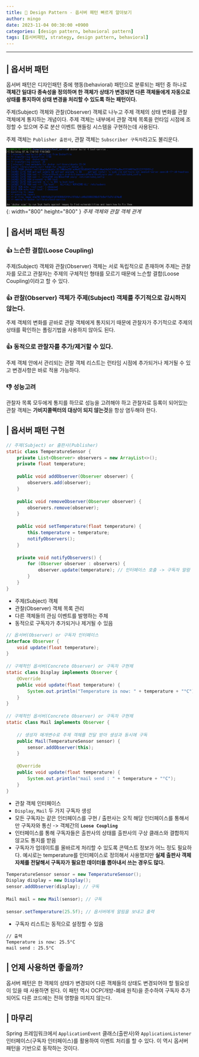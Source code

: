 ```yaml
---
title: 🎨 Design Pattern - 옵서버 패턴 빠르게 알아보기
author: mingo
date: 2023-11-04 00:30:00 +0900
categories: [design pattern, behavioral pattern]
tags: [옵서버패턴, strategy, design pattern, behavioral]
---
```


----

## | 옵서버 패턴
옵서버 패턴은 디자인패턴 중에 행동(behavioral) 패턴으로 분류되는 패턴 중 하나로 **객체간 일대다 종속성을 정의하며 한 객체가 상태가 변경되면
다른 객체들에게 자동으로 상태를 통지하여 상태 변경을 처리할 수 있도록 하는 패턴이다.**

주제(Subject) 객체와 관찰(Observer) 객체로 나누고 주제 객체의 상태 변화를 관찰 객체에게 통지하는 개념이다. 
주제 객체는 내부에서 관찰 객체 목록을 런타임 시점에 조정할 수 있으며 주로 분산 이벤트 핸들링 시스템을 구현하는데 사용된다. 

주제 객체는 `Publisher 출판사`, 관찰 객체는 `Subscriber 구독자`라고도 불리운다.

![Desktop View](/assets/img/post/20230908/10.png){: width="800" height="800" }
_주제 객체와 관찰 객체 관계_

## | 옵서버 패턴 특징

### 👍 느슨한 결합(Loose Coupling)
주제(Subject) 객체와 관찰(Observer) 객체는 서로 독립적으로 존재하며 주제는 관찰자를 모르고 관찰자는 주제의 구체적인 형태를 모르기 때문에 느슨할 결합(Loose Coupling)이라고 할 수 있다.

### 👍 관찰(Observer) 객체가 주제(Subject) 객체를 주기적으로 감시하지 않는다.
주제 객체의 변화를 곧바로 관찰 객체에게 통지되기 때문에 관찰자가 주기적으로 주제의 상태를 확인하는 폴링기법을 사용하지 않아도 된다. 

### 👍 동적으로 관찰자를 추가/제거할 수 있다.
주제 객체 안에서 관리되는 관찰 객체 리스트는 런타임 시점에 추가되거나 제거될 수 있고 변경사항은 바로 적용 가능하다.

### 👎 성능고려
관찰자 목록 모두에게 통지를 하므로 성능을 고려해야 하고 관찰자로 등록이 되어있는 관찰 객체는 **가비지콜렉터의 대상이 되지 않는것**을 항상 염두해야 한다.

## | 옵서버 패턴 구현
```java
// 주제(Subject) or 출판사(Publisher)
static class TemperatureSensor {
    private List<Observer> observers = new ArrayList<>();
    private float temperature;

    public void addObserver(Observer observer) {
        observers.add(observer);
    }

    public void removeObserver(Observer observer) {
        observers.remove(observer);
    }

    public void setTemperature(float temperature) {
        this.temperature = temperature;
        notifyObservers();
    }

    private void notifyObservers() {
        for (Observer observer : observers) {
            observer.update(temperature); // 인터페이스 호출 -> 구독자 알람
        }
    }
}
```
 - 주제(Subject) 객체
 - 관찰(Observer) 객체 목록 관리
 - 다른 객체들의 관심 이벤트를 발행하는 주체
 - 동적으로 구독자가 추가되거나 제거될 수 있음

```java
// 옵서버(Observer) or 구독자 인터페이스
interface Observer {
    void update(float temperature);
}

// 구체적인 옵서버(Concrete Observer) or 구독자 구현체
static class Display implements Observer {
    @Override
    public void update(float temperature) {
        System.out.println("Temperature is now: " + temperature + "°C");
    }
}

// 구체적인 옵서버(Concrete Observer) or 구독자 구현체
static class Mail implements Observer {

    // 생성자 매개변수로 주제 객체를 전달 받아 생성과 동시에 구독
    public Mail(TemperatureSensor sensor) {
        sensor.addObserver(this);
    }

    @Override
    public void update(float temperature) {
        System.out.println("mail send : " + temperature + "°C");
    }
}
```
 - 관찰 객체 인터페이스
 - `Display`, `Mail` 두 가지 구독자 생성
 - 모든 구독자는 같은 인터페이스를 구현 / 출판사는 오직 해당 인터페이스를 통해서만 구독자와 통신 -> 객체간의 **`Loose Coupling`**
 - 인터페이스를 통해 구독자들은 출판사의 상태를 출판사의 구상 클래스와 결합하지 않고도 통지를 받음
 - 구독자가 업데이트를 올바르게 처리할 수 있도록 콘텍스트 정보가 어느 정도 필요하다. 예시로는 temperature를 인터페이스로 정의해서 사용했지만 **실제 출판사 객체 자체를 전달해서 구독자가 필요한 데이터를 뽑아내서 쓰는 경우도 많다.**

```java
TemperatureSensor sensor = new TemperatureSensor();
Display display = new Display();
sensor.addObserver(display); // 구독

Mail mail = new Mail(sensor); // 구독

sensor.setTemperature(25.5f); // 옵서버에게 알림을 보내고 출력
```
 - 구독자 리스트는 동적으로 설정할 수 있음

```text
// 출력
Temperature is now: 25.5°C
mail send : 25.5°C
```

## | 언제 사용하면 좋을까?
옵서버 패턴은 한 객체의 상태가 변경되어 다른 객체들의 상태도 변경되어야 할 필요성이 있을 때 사용하면 된다. 이 패턴 역시 OCP(개방-폐쇄 원칙)을 준수하여 구독자 추가되어도 다른 코드에는 전혀 영향을 미치지 않는다.

## | 마무리
Spring 프레임워크에서 `ApplicationEvent` 클래스(출판사)와  `ApplicationListener` 인터페이스(구독자 인터페이스)를 활용하여 이벤트 처리를 할 수 있다. 이 역시 옵서버 패턴을 기반으로 동작하는 것이다.


